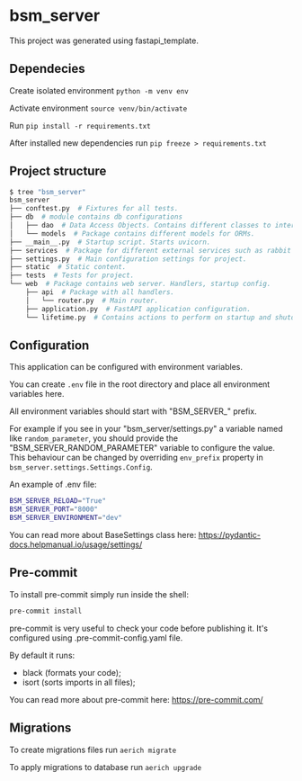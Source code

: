 # bsm_server

This project was generated using fastapi_template.

## Dependecies

Create isolated environment `python -m venv env`

Activate environment `source venv/bin/activate`

Run `pip install -r requirements.txt`

After installed new dependencies run `pip freeze > requirements.txt`

## Project structure

```bash
$ tree "bsm_server"
bsm_server
├── conftest.py  # Fixtures for all tests.
├── db  # module contains db configurations
│   ├── dao  # Data Access Objects. Contains different classes to interact with database.
│   └── models  # Package contains different models for ORMs.
├── __main__.py  # Startup script. Starts uvicorn.
├── services  # Package for different external services such as rabbit or redis etc.
├── settings.py  # Main configuration settings for project.
├── static  # Static content.
├── tests  # Tests for project.
└── web  # Package contains web server. Handlers, startup config.
    ├── api  # Package with all handlers.
    │   └── router.py  # Main router.
    ├── application.py  # FastAPI application configuration.
    └── lifetime.py  # Contains actions to perform on startup and shutdown.
```

## Configuration

This application can be configured with environment variables.

You can create `.env` file in the root directory and place all
environment variables here.

All environment variables should start with "BSM_SERVER_" prefix.

For example if you see in your "bsm_server/settings.py" a variable named like
`random_parameter`, you should provide the "BSM_SERVER_RANDOM_PARAMETER"
variable to configure the value. This behaviour can be changed by overriding `env_prefix` property
in `bsm_server.settings.Settings.Config`.

An example of .env file:

```bash
BSM_SERVER_RELOAD="True"
BSM_SERVER_PORT="8000"
BSM_SERVER_ENVIRONMENT="dev"
```

You can read more about BaseSettings class here: <https://pydantic-docs.helpmanual.io/usage/settings/>

## Pre-commit

To install pre-commit simply run inside the shell:

```bash
pre-commit install
```

pre-commit is very useful to check your code before publishing it.
It's configured using .pre-commit-config.yaml file.

By default it runs:

* black (formats your code);
* isort (sorts imports in all files);

You can read more about pre-commit here: <https://pre-commit.com/>

## Migrations

To create migrations files run `aerich migrate`

To apply migrations to database run `aerich upgrade`
